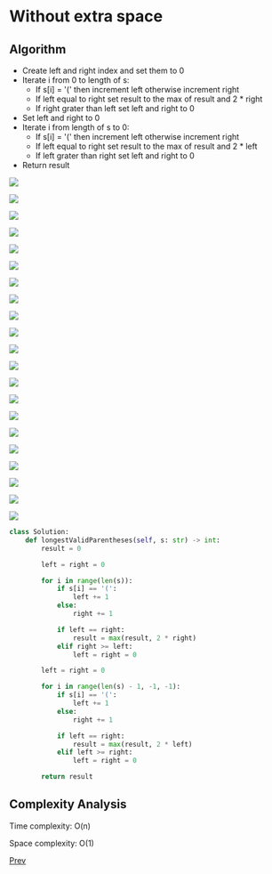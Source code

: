 # Without extra space

## Algorithm

* Create left and right index and set them to 0
* Iterate i from 0 to length of s:
    * If s[i] = '(' then increment left otherwise increment right
    * If left equal to right set result to the max of result and 2 * right
    * If right grater than left set left and right to 0
* Set left and right to 0
* Iterate i from length of s to 0:
    * If s[i] = '(' then increment left otherwise increment right
    * If left equal to right set result to the max of result and 2 * left
    * If left grater than right set left and right to 0
* Return result

![](20.png)

![](21.png)

![](22.png)

![](23.png)

![](24.png)

![](25.png)

![](26.png)

![](27.png)

![](28.png)

![](29.png)

![](30.png)

![](31.png)

![](32.png)

![](33.png)

![](34.png)

![](35.png)

![](36.png)

![](37.png)

![](38.png)

![](39.png)

![](40.png)

```python
class Solution:
    def longestValidParentheses(self, s: str) -> int:
        result = 0

        left = right = 0

        for i in range(len(s)):
            if s[i] == '(':
                left += 1
            else:
                right += 1

            if left == right:
                result = max(result, 2 * right)
            elif right >= left:
                left = right = 0

        left = right = 0

        for i in range(len(s) - 1, -1, -1):
            if s[i] == '(':
                left += 1
            else:
                right += 1

            if left == right:
                result = max(result, 2 * left)
            elif left >= right:
                left = right = 0

        return result
```

## Complexity Analysis

Time complexity: O(n)

Space complexity: O(1)

[Prev](solution3.md)